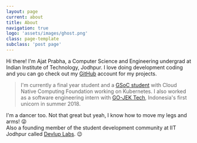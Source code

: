 ```yaml
---
layout: page
current: about
title: About
navigation: true
logo: 'assets/images/ghost.png'
class: page-template
subclass: 'post page'
---
```


Hi there! I'm Ajat Prabha, a Computer Science and Engineering undergrad at Indian Institute of Technology, Jodhpur. I love doing development coding and you can go check out my [GitHub](https://github.com/ajatprabha) account for my projects.

> I'm currently a final year student and a [GSoC student]() with Cloud Native Computing Foundation working on Kubernetes. I also worked as a software engineering intern with [GO-JEK Tech](http://www.gojek.io/), Indonesia's first unicorn in summer 2018.

I'm a dancer too. Not that great but yeah, I know how to move my legs and arms! 😜  
Also a founding member of the student development community at IIT Jodhpur called [Devlup Labs](https://github.com/devlup-labs). 😉
